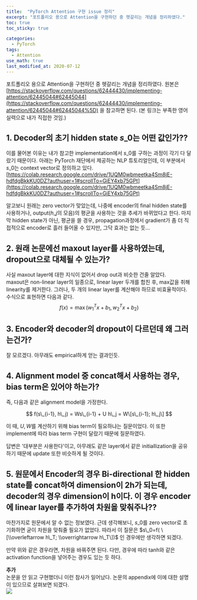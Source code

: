 ```yaml
---
title:  "PyTorch Attention 구현 issue 정리"
excerpt: "포트폴리오 용으로 Attention을 구현하던 중 헷갈리는 개념을 정리하였다."
toc: true
toc_sticky: true

categories:
  - PyTorch
tags:
  - Attention
use_math: true
last_modified_at: 2020-07-12
---
```


포트폴리오 용으로 Attention을 구현하던 중 헷갈리는 개념을 정리하였다. 원본은 [https://stackoverflow.com/questions/62444430/implementing-attention/62445044#62445044](https://stackoverflow.com/questions/62444430/implementing-attention/62445044#62445044%5D) 을 참고하면 된다. (본 링크는 부족한 영어실력으로 내가 직접한 것임.)

## 1\. Decoder의 초기 hidden state $s\_0$는 어떤 값인가??

이를 물어본 이유는 내가 참고한 implementation에서 $s\_0$를 구하는 과정이 각기 다 달랐기 때문이다. 아래는 PyTorch 재단에서 제공하는 NLP 튜토리얼인데, 이 부분에서 $s\_0$는 context vector로 정의하고 있다.  
[https://colab.research.google.com/drive/1UQM0wbmeetka4Sm8jE-hdfdgBkkKU0DZ?authuser=1#scrollTo=GiEY4xb75GPt](https://colab.research.google.com/drive/1UQM0wbmeetka4Sm8jE-hdfdgBkkKU0DZ?authuser=1#scrollTo=GiEY4xb75GPt)

알고보니 원래는 zero vector가 맞았는데, 나중에 encoder의 final hidden state를 사용하거나, output($h\_j$의 모음)의 평균을 사용하는 것을 추세가 바뀌었다고 한다. 마지막 hidden state가 아닌, 평균을 쓸 경우, propagation과정에서 gradient가 좀 더 직접적으로 encoder로 흘러 들어올 수 있지만, 그닥 효과는 없는 듯...

## 2\. 원래 논문에선 maxout layer를 사용하였는데, dropout으로 대체될 수 있는가?

사실 maxout layer에 대한 지식이 없어서 drop out과 비슷한 건줄 알았다.  
maxout은 non-linear layer의 일종으로, linear layer 두개를 합친 후, max값을 취해 linearity를 제거한다. 그러나, 두 개의 linear layer를 계산해야 하므로 비효율적이다. 수식으로 표현하면 다음과 같다.  
$$  
f(x) = \max(w_1^Tx + b_1, w_2^Tx + b_2)  
$$

## 3\. Encoder와 decoder의 dropout이 다르던데 왜 그러는건가?

잘 모르겠다. 아무래도 empirical하게 얻는 결과인듯.

## 4\. Alignment model 중 concat해서 사용하는 경우, bias term은 있어야 하는가?

즉, 다음과 같은 alignment model을 가정한다.

$$  
f(s\_{i-1}, h\_j) = Ws\_{i-1} + U h\_j = W\[s\_{i-1}; h\_j\]  
$$

이 때, $U, W$를 계산하기 위해 bias term이 필요하냐는 질문이었다. 이 또한 implement에 따라 bias term 구현이 달랐기 때문에 질문하였다.

답변은 '대부분은 사용한다'이고, 아무래도 같은 layer에서 같은 initiallization을 공유하기 때문에 update 또한 비슷하게 될 것이다.

## 5\. 원문에서 Encoder의 경우 Bi-directional 한 hidden state를 concat하여 dimension이 2h가 되는데, decoder의 경우 dimension이 h이다. 이 경우 encoder에 linear layer를 추가하여 차원을 맞춰주나??

마찬가지로 원문에서 알 수 없는 정보였다. 근데 생각해보니, $s\_0$를 zero vector로 초기화하면 굳이 차원을 맞춰줄 필요가 없었다. 따라서 이 질문은 $s\_0=f( \[\\overleftarrow h\_T; \\overrightarrow h\_T\])$ 인 경우에만 생각하면 되겠다.

만약 위와 같은 경우라면, 차원을 바꿔주면 된다. 다만, 경우에 따라 tanh와 같은 activation function을 넣어주는 경우도 있는 듯 하다.

**추가**  
논문을 안 읽고 구현했더니 이런 참사가 일어났다. 논문의 appendix에 이에 대한 설명이 있으므로 살펴보면 되겠다.  
![](http://cfile8.uf.tistory.com/image/998A893F5EF22EC820B7FD)